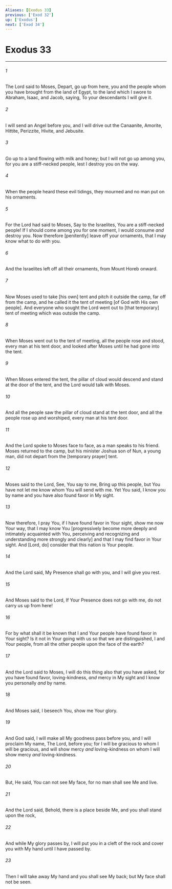 ```yaml
---
Aliases: [Exodus 33]
previous: ['Exod 32']
up: ['Exodus']
next: ['Exod 34']
---
```

# Exodus 33

***














###### 1 






The Lord said to Moses, Depart, go up from here, you and the people whom you have brought from the land of Egypt, to the land which I swore to Abraham, Isaac, and Jacob, saying, To your descendants I will give it. 













###### 2 






I will send an Angel before you, and I will drive out the Canaanite, Amorite, Hittite, Perizzite, Hivite, and Jebusite. 













###### 3 






Go up to a land flowing with milk and honey; but I will not go up among you, for you are a stiff-necked people, lest I destroy you on the way. 













###### 4 






When the people heard these evil tidings, they mourned and no man put on his ornaments. 













###### 5 






For the Lord had said to Moses, Say to the Israelites, You are a stiff-necked people! If I should come among you for one moment, I would consume _and_ destroy you. Now therefore [penitently] leave off your ornaments, that I may know what to do with you. 













###### 6 






And the Israelites left off all their ornaments, from Mount Horeb onward. 













###### 7 






Now Moses used to take [his own] tent and pitch it outside the camp, far off from the camp, and he called it the tent of meeting [of God with His own people]. And everyone who sought the Lord went out to [that temporary] tent of meeting which was outside the camp. 













###### 8 






When Moses went out to the tent of meeting, all the people rose and stood, every man at his tent door, and looked after Moses until he had gone into the tent. 













###### 9 






When Moses entered the tent, the pillar of cloud would descend and stand at the door of the tent, and the Lord would talk with Moses. 













###### 10 






And all the people saw the pillar of cloud stand at the tent door, and all the people rose up and worshiped, every man at his tent door. 













###### 11 






And the Lord spoke to Moses face to face, as a man speaks to his friend. Moses returned to the camp, but his minister Joshua son of Nun, a young man, did not depart from the [temporary prayer] tent. 













###### 12 






Moses said to the Lord, See, You say to me, Bring up this people, but You have not let me know whom You will send with me. Yet You said, I know you by name and you have also found favor in My sight. 













###### 13 






Now therefore, I pray You, if I have found favor in Your sight, show me now Your way, that I may know You [progressively become more deeply and intimately acquainted with You, perceiving and recognizing and understanding more strongly and clearly] and that I may find favor in Your sight. And [Lord, do] consider that this nation is Your people. 













###### 14 






And the Lord said, My Presence shall go with you, and I will give you rest. 













###### 15 






And Moses said to the Lord, If Your Presence does not go with me, do not carry us up from here! 













###### 16 






For by what shall it be known that I and Your people have found favor in Your sight? Is it not in Your going with us so that we are distinguished, I and Your people, from all the other people upon the face of the earth? 













###### 17 






And the Lord said to Moses, I will do this thing also that you have asked, for you have found favor, loving-kindness, _and_ mercy in My sight and I know you personally _and_ by name. 













###### 18 






And Moses said, I beseech You, show me Your glory. 













###### 19 






And God said, I will make all My goodness pass before you, and I will proclaim My name, The Lord, before you; for I will be gracious to whom I will be gracious, and will show mercy _and_ loving-kindness on whom I will show mercy _and_ loving-kindness. 













###### 20 






But, He said, You can not see My face, for no man shall see Me and live. 













###### 21 






And the Lord said, Behold, there is a place beside Me, and you shall stand upon the rock, 













###### 22 






And while My glory passes by, I will put you in a cleft of the rock and cover you with My hand until I have passed by. 













###### 23 






Then I will take away My hand and you shall see My back; but My face shall not be seen.
